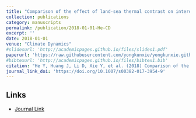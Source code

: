 ```yaml
---
title: "Comparison of the effect of land-sea thermal contrast on interdecadal variations in winter and summer blockings"
collection: publications
category: manuscripts
permalink: /publication/2018-01-01-He-CD
excerpt: ''
date: 2018-01-01
venue: "Climate Dynamics"
#slidesurl: 'http://academicpages.github.io/files/slides1.pdf'
paperurl: 'https://raw.githubusercontent.com/yongkunxie/yongkunxie.github.io/main/files/2018-01-01-He-CD.pdf'
#bibtexurl: 'http://academicpages.github.io/files/bibtex1.bib'
citation: "He Y, Huang J, Li D, Xie Y, et al. (2018) Comparison of the effect of land-sea thermal contrast on interdecadal variations in winter and summer blockings. Climate Dynamics, 51, 1275–1294."
journal_link_doi: 'https://doi.org/10.1007/s00382-017-3954-9'
---
```

<!-- 在页面内容中添加链接显示 -->
<h2>Links</h2>
<ul>
    <li><a href="{{ page.journal_link_doi }}">Journal Link</a></li>
</ul>

